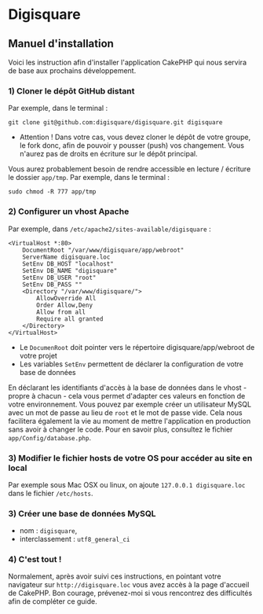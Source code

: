 ﻿# Digisquare

## Manuel d'installation

Voici les instruction afin d'installer l'application CakePHP qui nous servira de base aux prochains développement.

### 1) Cloner le dépôt GitHub distant

Par exemple, dans le terminal :

	git clone git@github.com:digisquare/digisquare.git digisquare
	
  - Attention ! Dans votre cas, vous devez cloner le dépôt de votre groupe, le fork donc, afin de pouvoir y pousser (push) vos changement. Vous n'aurez pas de droits en écriture sur le dépôt principal.
  
Vous aurez probablement besoin de rendre accessible en lecture / écriture le dossier `app/tmp`. Par exemple, dans le terminal :

	sudo chmod -R 777 app/tmp

### 2) Configurer un vhost Apache

Par exemple, dans `/etc/apache2/sites-available/digisquare` :

	<VirtualHost *:80>
	    DocumentRoot "/var/www/digisquare/app/webroot"
	    ServerName digisquare.loc
	    SetEnv DB_HOST "localhost"
	    SetEnv DB_NAME "digisquare"
	    SetEnv DB_USER "root"
	    SetEnv DB_PASS ""
	    <Directory "/var/www/digisquare/">
	        AllowOverride All
	        Order Allow,Deny
	        Allow from all
	        Require all granted
	    </Directory>
	</VirtualHost>
	
  - Le `DocumenRoot` doit pointer vers le répertoire digisquare/app/webroot de votre projet
  - Les variables `SetEnv` permettent de déclarer la configuration de votre base de données
  
En déclarant les identifiants d'accès à la base de données dans le vhost - propre à chacun - cela vous permet d'adapter ces valeurs en fonction de votre environnement. Vous pouvez par exemple créer un utilisateur MySQL avec un mot de passe au lieu de `root` et le mot de passe vide. Cela nous facilitera également la vie au moment de mettre l'application en production sans avoir à changer le code. Pour en savoir plus, consultez le fichier `app/Config/database.php`.

### 3) Modifier le fichier hosts de votre OS pour accéder au site en local

Par exemple sous Mac OSX ou linux, on ajoute `127.0.0.1 digisquare.loc` dans le fichier `/etc/hosts`.

### 3) Créer une base de données MySQL 

  - nom : `digisquare`,
  - interclassement : `utf8_general_ci`

### 4) C'est tout !

Normalement, après avoir suivi ces instructions, en pointant votre navigateur sur `http://digisquare.loc` vous avez accès à la page d'accueil de CakePHP. Bon courage, prévenez-moi si vous rencontrez des difficultés afin de compléter ce guide.